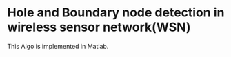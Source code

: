 # Hole and Boundary node detection in wireless sensor network(WSN)
This Algo is implemented in Matlab.
